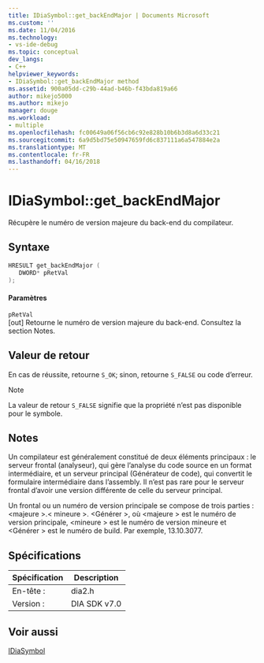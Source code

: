 ```yaml
---
title: IDiaSymbol::get_backEndMajor | Documents Microsoft
ms.custom: ''
ms.date: 11/04/2016
ms.technology:
- vs-ide-debug
ms.topic: conceptual
dev_langs:
- C++
helpviewer_keywords:
- IDiaSymbol::get_backEndMajor method
ms.assetid: 900a05dd-c29b-44ad-b46b-f43bda819a66
author: mikejo5000
ms.author: mikejo
manager: douge
ms.workload:
- multiple
ms.openlocfilehash: fc00649a06f56cb6c92e828b10b6b3d8a6d33c21
ms.sourcegitcommit: 6a9d5bd75e50947659fd6c837111a6a547884e2a
ms.translationtype: MT
ms.contentlocale: fr-FR
ms.lasthandoff: 04/16/2018
---
```

# <a name="idiasymbolgetbackendmajor"></a>IDiaSymbol::get_backEndMajor
Récupère le numéro de version majeure du back-end du compilateur.  
  
## <a name="syntax"></a>Syntaxe  
  
```C++  
HRESULT get_backEndMajor (   
   DWORD* pRetVal  
);  
```  
  
#### <a name="parameters"></a>Paramètres  
 `pRetVal`  
 [out] Retourne le numéro de version majeure du back-end. Consultez la section Notes.  
  
## <a name="return-value"></a>Valeur de retour  
 En cas de réussite, retourne `S_OK`; sinon, retourne `S_FALSE` ou code d’erreur.  
  
> [!NOTE]
>  La valeur de retour `S_FALSE` signifie que la propriété n’est pas disponible pour le symbole.  
  
## <a name="remarks"></a>Notes  
 Un compilateur est généralement constitué de deux éléments principaux : le serveur frontal (analyseur), qui gère l’analyse du code source en un format intermédiaire, et un serveur principal (Générateur de code), qui convertit le formulaire intermédiaire dans l’assembly. Il n’est pas rare pour le serveur frontal d’avoir une version différente de celle du serveur principal.  
  
 Un frontal ou un numéro de version principale se compose de trois parties : \<majeure >.\< mineure >. \<Générer >, où \<majeure > est le numéro de version principale, \<mineure > est le numéro de version mineure et \<Générer > est le numéro de build. Par exemple, 13.10.3077.  
  
## <a name="requirements"></a>Spécifications  
  
|Spécification|Description|  
|-----------------|-----------------|  
|En-tête :|dia2.h|  
|Version :|DIA SDK v7.0|  
  
## <a name="see-also"></a>Voir aussi  
 [IDiaSymbol](../../debugger/debug-interface-access/idiasymbol.md)